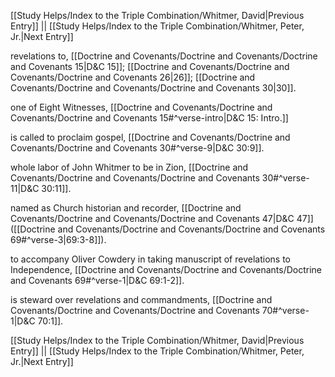 [[Study Helps/Index to the Triple Combination/Whitmer, David|Previous Entry]]  ||  [[Study Helps/Index to the Triple Combination/Whitmer, Peter, Jr.|Next Entry]]

 revelations to, [[Doctrine and Covenants/Doctrine and Covenants/Doctrine and Covenants 15|D&C 15]]; [[Doctrine and Covenants/Doctrine and Covenants/Doctrine and Covenants 26|26]]; [[Doctrine and Covenants/Doctrine and Covenants/Doctrine and Covenants 30|30]].

 one of Eight Witnesses, [[Doctrine and Covenants/Doctrine and Covenants/Doctrine and Covenants 15#^verse-intro|D&C 15: Intro.]]

 is called to proclaim gospel, [[Doctrine and Covenants/Doctrine and Covenants/Doctrine and Covenants 30#^verse-9|D&C 30:9]].

 whole labor of John Whitmer to be in Zion, [[Doctrine and Covenants/Doctrine and Covenants/Doctrine and Covenants 30#^verse-11|D&C 30:11]].

 named as Church historian and recorder, [[Doctrine and Covenants/Doctrine and Covenants/Doctrine and Covenants 47|D&C 47]] ([[Doctrine and Covenants/Doctrine and Covenants/Doctrine and Covenants 69#^verse-3|69:3-8]]).

 to accompany Oliver Cowdery in taking manuscript of revelations to Independence, [[Doctrine and Covenants/Doctrine and Covenants/Doctrine and Covenants 69#^verse-1|D&C 69:1-2]].

 is steward over revelations and commandments, [[Doctrine and Covenants/Doctrine and Covenants/Doctrine and Covenants 70#^verse-1|D&C 70:1]].

[[Study Helps/Index to the Triple Combination/Whitmer, David|Previous Entry]]  ||  [[Study Helps/Index to the Triple Combination/Whitmer, Peter, Jr.|Next Entry]]